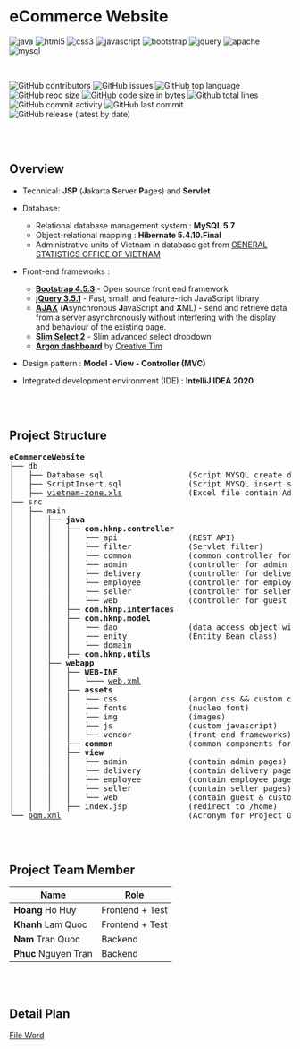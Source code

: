 # eCommerce Website

![java](https://img.shields.io/badge/java-%23ED8B00.svg?&style=for-the-badge&logo=java&logoColor=white)
![html5](https://img.shields.io/badge/html5%20-%23E34F26.svg?&style=for-the-badge&logo=html5&logoColor=white)
![css3](https://img.shields.io/badge/css3%20-%231572B6.svg?&style=for-the-badge&logo=css3&logoColor=white)
![javascript](https://img.shields.io/badge/javascript%20-%23323330.svg?&style=for-the-badge&logo=javascript&logoColor=%23F7DF1E)
![bootstrap](https://img.shields.io/badge/bootstrap%20-%23563D7C.svg?&style=for-the-badge&logo=bootstrap&logoColor=white)
![jquery](https://img.shields.io/badge/jquery%20-%230769AD.svg?&style=for-the-badge&logo=jquery&logoColor=white)
![apache](https://img.shields.io/badge/apache%20-%23D42029.svg?&style=for-the-badge&logo=apache&logoColor=white)
![mysql](https://img.shields.io/badge/mysql-%2300f.svg?&style=for-the-badge&logo=mysql&logoColor=white)

<br>

![GitHub contributors](https://img.shields.io/github/contributors/HKNP-Team/eCommerceWebsite) 
![GitHub issues](https://img.shields.io/github/issues/HKNP-Team/eCommerceWebsite?color=red) 
![GitHub top language](https://img.shields.io/github/languages/top/HKNP-Team/eCommerceWebsite?color=cyan) 
![GitHub repo size](https://img.shields.io/github/repo-size/HKNP-Team/eCommerceWebsite) 
![GitHub code size in bytes](https://img.shields.io/github/languages/code-size/HKNP-Team/eCommerceWebsite) 
![Github total lines](https://sloc.xyz/github/HKNP-Team/eCommerceWebsite)
![GitHub commit activity](https://img.shields.io/github/commit-activity/m/HKNP-Team/eCommerceWebsite?color=g) 
![GitHub last commit](https://img.shields.io/github/last-commit/HKNP-Team/eCommerceWebsite?color=yellow) 
![GitHub release (latest by date)](https://img.shields.io/github/v/release/HKNP-Team/eCommerceWebsite)

<br>
<br>

## Overview

- Technical: **JSP** (**J**akarta **S**erver **P**ages) and **Servlet**

- Database:
  - Relational database management system : **MySQL 5.7**
  - Object-relational mapping : **Hibernate 5.4.10.Final**
  - Administrative units of Vietnam in database get from [GENERAL STATISTICS OFFICE OF VIETNAM](https://www.gso.gov.vn/en/homepage/)

- Front-end frameworks :
  - [**Bootstrap 4.5.3**](https://getbootstrap.com/docs/4.5/getting-started/introduction/) - Open source front end framework
  - [**jQuery 3.5.1**](https://jquery.com/) - Fast, small, and feature-rich JavaScript library
  - [**AJAX**]() (**A**synchronous **J**avaScript **a**nd **X**ML) -  send and retrieve data from a server asynchronously without interfering with the display and behaviour of the existing page.
  - [**Slim Select 2**](https://slimselectjs.com/) - Slim advanced select dropdown
  - [**Argon dashboard**](https://www.creative-tim.com/product/argon-dashboard/) by [Creative Tim](https://www.creative-tim.com/)
  
- Design pattern : **Model - View - Controller (MVC)**
- Integrated development environment (IDE) : **IntelliJ IDEA 2020**



<br>
<br>

## Project Structure

<pre>
<b>eCommerceWebsite</b>
├── db
│   ├── Database.sql                  (Script MYSQL create database)
│   ├── ScriptInsert.sql              (Script MYSQL insert sample data)
│   ├── <a href="./db/vietnam-zone.xls" target="_blank">vietnam-zone.xls</a>              (Excel file contain Administrative units of Vietnam)
├── src
│   ├── main
│   │   ├── <b>java</b>
│   │   │   ├── <b>com.hknp.controller</b>
│   │   │   │   └── api               (REST API)
│   │   │   │   └── filter            (Servlet filter)
│   │   │   │   └── common            (common controller for all user's page)
│   │   │   │   └── admin             (controller for admin page)
│   │   │   │   └── delivery          (controller for delivery page)
│   │   │   │   └── employee          (controller for employee page)
│   │   │   │   └── seller            (controller for seller page)
│   │   │   │   └── web               (controller for guest & customer page)
│   │   │   ├── <b>com.hknp.interfaces</b>
│   │   │   ├── <b>com.hknp.model</b>
│   │   │   │   └── dao               (data access object with singleton pattern)
│   │   │   │   └── enity             (Entity Bean class)
│   │   │   │   └── domain
│   │   │   ├── <b>com.hknp.utils</b>
│   │   ├── <b>webapp</b>
│   │   │   ├── <b>WEB-INF</b>
│   │   │   │   └─── <a href="./src/main/webapp/WEB-INF/web.xml" target="_blank">web.xml</a>
│   │   │   ├── <b>assets</b>
│   │   │   │   └── css               (argon css && custom css)
│   │   │   │   └── fonts             (nucleo font)
│   │   │   │   └── img               (images)
│   │   │   │   └── js                (custom javascript)
│   │   │   │   └── vendor            (front-end frameworks)
│   │   │   ├── <b>common</b>                (common components for all jsp page)
│   │   │   ├── <b>view</b>
│   │   │   │   └── admin             (contain admin pages)
│   │   │   │   └── delivery          (contain delivery pages)
│   │   │   │   └── employee          (contain employee pages)
│   │   │   │   └── seller            (contain seller pages)
│   │   │   │   └── web               (contain guest & customer pages)
│   │   │   ├── index.jsp             (redirect to /home)
└── <a href="./pom.xml" target="_blank">pom.xml</a>                           (Acronym for Project Object Model)
</pre>

<br>
<br>

## Project Team Member

| Name                  | Role              |
| ----------------------|-------------------|
| **Hoang** Ho Huy      | Frontend + Test   |
| **Khanh** Lam Quoc    | Frontend + Test   |
| **Nam** Tran Quoc     | Backend           |
| **Phuc** Nguyen Tran  | Backend           |

<br>
<br>

## Detail Plan

[File Word](./Plan.docx)
